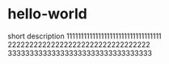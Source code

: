 # hello-world
short description
111111111111111111111111111111111
222222222222222222222222222222222
333333333333333333333333333333333

